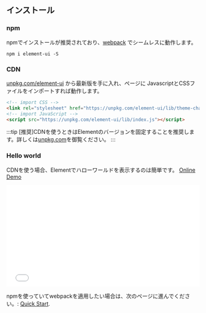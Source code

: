 ## インストール

### npm
npmでインストールが推奨されており、[webpack](https://webpack.js.org/) でシームレスに動作します。

```shell
npm i element-ui -S
```

### CDN

[unpkg.com/element-ui](https://unpkg.com/element-ui/) から最新版を手に入れ、ページに JavascriptとCSSファイルをインポートすれば動作します。

```html
<!-- import CSS -->
<link rel="stylesheet" href="https://unpkg.com/element-ui/lib/theme-chalk/index.css">
<!-- import JavaScript -->
<script src="https://unpkg.com/element-ui/lib/index.js"></script>
```

:::tip
[推奨]CDNを使うときはElementのバージョンを固定することを推奨します。詳しくは[unpkg.com](https://unpkg.com)を御覧ください。
:::

### Hello world
CDNを使う場合、Elementでハローワールドを表示するのは簡単です。 [Online Demo](https://codepen.io/ziyoung/pen/rRKYpd)

<iframe height="265" style="width: 100%;" scrolling="no" title="Element demo" src="//codepen.io/ziyoung/embed/rRKYpd/?height=265&theme-id=light&default-tab=html" frameborder="no" allowtransparency="true" allowfullscreen="true">
  See the Pen <a href='https://codepen.io/ziyoung/pen/rRKYpd/'>Element demo</a> by hetech
  (<a href='https://codepen.io/ziyoung'>@ziyoung</a>) on <a href='https://codepen.io'>CodePen</a>.
</iframe>

npmを使っていてwebpackを適用したい場合は、次のページに進んでください。: [Quick Start](/#/en-US/component/quickstart).
